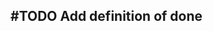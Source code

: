 ## #TODO Add definition of done
<!-- 
#story
created:2023-09-24T16:51:04.937Z
task-id:xA3fW
order:-10
story-id:add-DoD
-->
